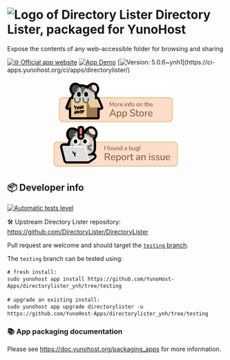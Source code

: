 <!--
N.B.: This README was automatically generated by <https://github.com/YunoHost/apps_tools/blob/main/readme_generator>
It shall NOT be edited by hand.
-->

<h1>
  <img src="https://raw.githubusercontent.com/YunoHost/apps/main/logos/directorylister.png" width="32px" alt="Logo of Directory Lister">
  Directory Lister, packaged for YunoHost
</h1>

Expose the contents of any web-accessible folder for browsing and sharing

[![🌐 Official app website](https://img.shields.io/badge/Official_app_website-darkgreen?style=for-the-badge)](https://www.directorylister.com/)
[![App Demo](https://img.shields.io/badge/App_Demo-blue?style=for-the-badge)](https://demo.directorylister.com/)
[![Version: 5.0.6~ynh1](https://img.shields.io/badge/Version-5.0.6~ynh1-rgba(0,150,0,1)?style=for-the-badge)](https://ci-apps.yunohost.org/ci/apps/directorylister/)

<div align="center">
<a href="https://apps.yunohost.org/app/directorylister"><img height="100px" src="https://github.com/YunoHost/yunohost-artwork/raw/refs/heads/main/badges/neopossum-badges/badge_more_info_on_the_appstore.svg"/></a>
<a href="https://github.com/YunoHost-Apps/directorylister_ynh/issues"><img height="100px" src="https://github.com/YunoHost/yunohost-artwork/raw/refs/heads/main/badges/neopossum-badges/badge_report_an_issue.svg"/></a>
</div>

## 📦 Developer info

[![Automatic tests level](https://apps.yunohost.org/badge/cilevel/directorylister)](https://ci-apps.yunohost.org/ci/apps/directorylister/)

🛠️ Upstream Directory Lister repository: <https://github.com/DirectoryLister/DirectoryLister>

Pull request are welcome and should target the [`testing` branch](https://github.com/YunoHost-Apps/directorylister_ynh/tree/testing).

The `testing` branch can be tested using:
```
# fresh install:
sudo yunohost app install https://github.com/YunoHost-Apps/directorylister_ynh/tree/testing

# upgrade an existing install:
sudo yunohost app upgrade directorylister -u https://github.com/YunoHost-Apps/directorylister_ynh/tree/testing
```

### 📚 App packaging documentation

Please see <https://doc.yunohost.org/packaging_apps> for more information.